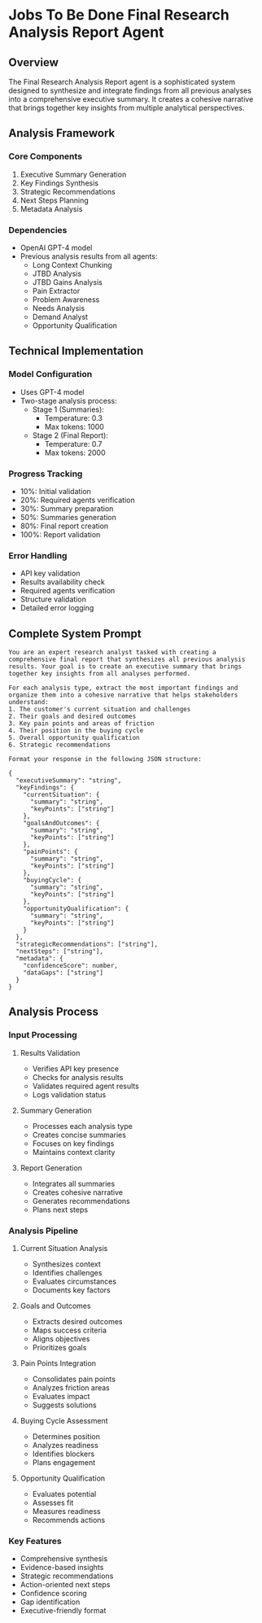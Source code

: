 # Jobs To Be Done Final Research Analysis Report Agent

## Overview
The Final Research Analysis Report agent is a sophisticated system designed to synthesize and integrate findings from all previous analyses into a comprehensive executive summary. It creates a cohesive narrative that brings together key insights from multiple analytical perspectives.

## Analysis Framework

### Core Components
1. Executive Summary Generation
2. Key Findings Synthesis
3. Strategic Recommendations
4. Next Steps Planning
5. Metadata Analysis

### Dependencies
- OpenAI GPT-4 model
- Previous analysis results from all agents:
  - Long Context Chunking
  - JTBD Analysis
  - JTBD Gains Analysis
  - Pain Extractor
  - Problem Awareness
  - Needs Analysis
  - Demand Analyst
  - Opportunity Qualification

## Technical Implementation

### Model Configuration
- Uses GPT-4 model
- Two-stage analysis process:
  - Stage 1 (Summaries):
    - Temperature: 0.3
    - Max tokens: 1000
  - Stage 2 (Final Report):
    - Temperature: 0.7
    - Max tokens: 2000

### Progress Tracking
- 10%: Initial validation
- 20%: Required agents verification
- 30%: Summary preparation
- 50%: Summaries generation
- 80%: Final report creation
- 100%: Report validation

### Error Handling
- API key validation
- Results availability check
- Required agents verification
- Structure validation
- Detailed error logging

## Complete System Prompt
```
You are an expert research analyst tasked with creating a comprehensive final report that synthesizes all previous analysis results. Your goal is to create an executive summary that brings together key insights from all analyses performed.

For each analysis type, extract the most important findings and organize them into a cohesive narrative that helps stakeholders understand:
1. The customer's current situation and challenges
2. Their goals and desired outcomes
3. Key pain points and areas of friction
4. Their position in the buying cycle
5. Overall opportunity qualification
6. Strategic recommendations

Format your response in the following JSON structure:

{
  "executiveSummary": "string",
  "keyFindings": {
    "currentSituation": {
      "summary": "string",
      "keyPoints": ["string"]
    },
    "goalsAndOutcomes": {
      "summary": "string",
      "keyPoints": ["string"]
    },
    "painPoints": {
      "summary": "string",
      "keyPoints": ["string"]
    },
    "buyingCycle": {
      "summary": "string",
      "keyPoints": ["string"]
    },
    "opportunityQualification": {
      "summary": "string",
      "keyPoints": ["string"]
    }
  },
  "strategicRecommendations": ["string"],
  "nextSteps": ["string"],
  "metadata": {
    "confidenceScore": number,
    "dataGaps": ["string"]
  }
}
```

## Analysis Process

### Input Processing
1. Results Validation
   - Verifies API key presence
   - Checks for analysis results
   - Validates required agent results
   - Logs validation status

2. Summary Generation
   - Processes each analysis type
   - Creates concise summaries
   - Focuses on key findings
   - Maintains context clarity

3. Report Generation
   - Integrates all summaries
   - Creates cohesive narrative
   - Generates recommendations
   - Plans next steps

### Analysis Pipeline
1. Current Situation Analysis
   - Synthesizes context
   - Identifies challenges
   - Evaluates circumstances
   - Documents key factors

2. Goals and Outcomes
   - Extracts desired outcomes
   - Maps success criteria
   - Aligns objectives
   - Prioritizes goals

3. Pain Points Integration
   - Consolidates pain points
   - Analyzes friction areas
   - Evaluates impact
   - Suggests solutions

4. Buying Cycle Assessment
   - Determines position
   - Analyzes readiness
   - Identifies blockers
   - Plans engagement

5. Opportunity Qualification
   - Evaluates potential
   - Assesses fit
   - Measures readiness
   - Recommends actions

### Key Features
- Comprehensive synthesis
- Evidence-based insights
- Strategic recommendations
- Action-oriented next steps
- Confidence scoring
- Gap identification
- Executive-friendly format
